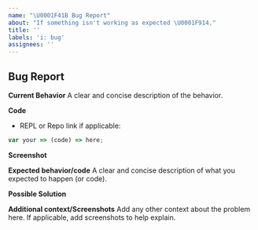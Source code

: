 ```yaml
---
name: "\U0001F41B Bug Report"
about: "If something isn't working as expected \U0001F914."
title: ''
labels: 'i: bug'
assignees: ''
---
```


## Bug Report

**Current Behavior**
A clear and concise description of the behavior.

**Code**
- REPL or Repo link if applicable:

```js
var your => (code) => here;
```

**Screenshot**

**Expected behavior/code**
A clear and concise description of what you expected to happen (or code).

**Possible Solution**
<!--- Only if you have suggestions on a fix for the bug -->

**Additional context/Screenshots**
Add any other context about the problem here. If applicable, add screenshots to help explain.
